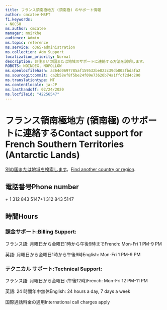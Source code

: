 ```yaml
---
title: フランス領南極地方 (領南極) のサポート情報
author: cmcatee-MSFT
f1.keywords:
- NOCSH
ms.author: cmcatee
manager: mnirkhe
audience: Admin
ms.topic: reference
ms.service: o365-administration
ms.collection: Adm_Support
localization_priority: Normal
description: お住まいの国または地域のサポートに連絡する方法を説明します。
ROBOTS: NOINDEX, NOFOLLOW
ms.openlocfilehash: a364d0697785af159532be822c39db802fbdafa2
ms.sourcegitcommit: ca2b58ef8f5be24f09e73620b74a1ffcf2d4c290
ms.translationtype: MT
ms.contentlocale: ja-JP
ms.lasthandoff: 02/24/2020
ms.locfileid: "42256547"
---
```

# <a name="contact-support-for-french-southern-territories-antarctic-lands"></a><span data-ttu-id="c0052-103">フランス領南極地方 (領南極) のサポートに連絡する</span><span class="sxs-lookup"><span data-stu-id="c0052-103">Contact support for French Southern Territories (Antarctic Lands)</span></span>

<span data-ttu-id="c0052-104">[別の国または地域を検索します](../contact-support-for-business-products.md)。</span><span class="sxs-lookup"><span data-stu-id="c0052-104">[Find another country or region](../contact-support-for-business-products.md).</span></span>

## <a name="phone-number"></a><span data-ttu-id="c0052-105">電話番号</span><span class="sxs-lookup"><span data-stu-id="c0052-105">Phone number</span></span>
<span data-ttu-id="c0052-106">+ 1 312 843 5147</span><span class="sxs-lookup"><span data-stu-id="c0052-106">+1 312 843 5147</span></span>

## <a name="hours"></a><span data-ttu-id="c0052-107">時間</span><span class="sxs-lookup"><span data-stu-id="c0052-107">Hours</span></span>
### <a name="billing-support"></a><span data-ttu-id="c0052-108">課金サポート:</span><span class="sxs-lookup"><span data-stu-id="c0052-108">Billing Support:</span></span>

<span data-ttu-id="c0052-109">フランス語: 月曜日から金曜日1時から午後9時まで</span><span class="sxs-lookup"><span data-stu-id="c0052-109">French: Mon-Fri 1 PM-9 PM</span></span>

<span data-ttu-id="c0052-110">英語: 月曜日から金曜日1時から午後9時</span><span class="sxs-lookup"><span data-stu-id="c0052-110">English: Mon-Fri 1 PM-9 PM</span></span>

### <a name="technical-support"></a><span data-ttu-id="c0052-111">テクニカル サポート:</span><span class="sxs-lookup"><span data-stu-id="c0052-111">Technical Support:</span></span>

<span data-ttu-id="c0052-112">フランス語: 月曜日から金曜日 (午後12時)</span><span class="sxs-lookup"><span data-stu-id="c0052-112">French: Mon-Fri 12 PM-11 PM</span></span>

<span data-ttu-id="c0052-113">英語: 24 時間年中無休</span><span class="sxs-lookup"><span data-stu-id="c0052-113">English: 24 hours a day, 7 days a week</span></span>

<span data-ttu-id="c0052-114">国際通話料金の適用</span><span class="sxs-lookup"><span data-stu-id="c0052-114">International call charges apply</span></span>